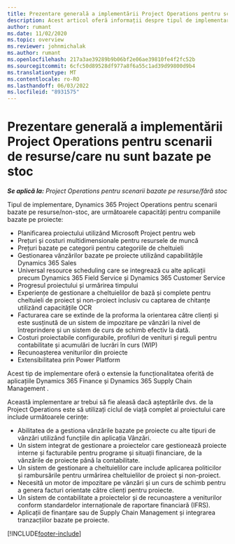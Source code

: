 ```yaml
---
title: Prezentare generală a implementării Project Operations pentru scenarii de resurse/care nu sunt bazate pe stoc
description: Acest articol oferă informații despre tipul de implementare, Project Operations pentru scenarii bazate pe resursă/nestocate.
author: rumant
ms.date: 11/02/2020
ms.topic: overview
ms.reviewer: johnmichalak
ms.author: rumant
ms.openlocfilehash: 217a3ae39289b9b06bf2e06ae39810fe4f2fc52b
ms.sourcegitcommit: 6cfc50d89528df977a8f6a55c1ad39d99800d9b4
ms.translationtype: MT
ms.contentlocale: ro-RO
ms.lasthandoff: 06/03/2022
ms.locfileid: "8931575"
---
```

# <a name="project-operations-for-resourcenon-stocked-based-scenarios-deployment-overview"></a>Prezentare generală a implementării Project Operations pentru scenarii de resurse/care nu sunt bazate pe stoc

_**Se aplică la:** Project Operations pentru scenarii bazate pe resurse/fără stoc_

Tipul de implementare, Dynamics 365 Project Operations pentru scenarii bazate pe resurse/non-stoc, are următoarele capacități pentru companiile bazate pe proiecte:

- Planificarea proiectului utilizând Microsoft Project pentru web
- Prețuri și costuri multidimensionale pentru resursele de muncă
- Prețuri bazate pe categorii pentru categoriile de cheltuieli
- Gestionarea vânzărilor bazate pe proiecte utilizând capabilitățile Dynamics 365 Sales
- Universal resource scheduling care se integrează cu alte aplicații precum Dynamics 365 Field Service și Dynamics 365 Customer Service
- Progresul proiectului și urmărirea timpului
- Experiențe de gestionare a cheltuielilor de bază și complete pentru cheltuieli de proiect și non-proiect inclusiv cu captarea de chitanțe utilizând capacitățile OCR
- Facturarea care se extinde de la proforma la orientarea către clienți și este susținută de un sistem de impozitare pe vânzări la nivel de întreprindere și un sistem de curs de schimb efectiv la dată.
- Costuri proiectabile configurabile, profiluri de venituri și reguli pentru contabilitate și acumulări de lucrări în curs (WIP)
- Recunoașterea veniturilor din proiecte
- Extensibilitatea prin Power Platform

Acest tip de implementare oferă o extensie la funcționalitatea oferită de aplicațiile Dynamics 365 Finance și Dynamics 365 Supply Chain Management .

Această implementare ar trebui să fie aleasă dacă așteptările dvs. de la Project Operations este să utilizați ciclul de viață complet al proiectului care include următoarele cerințe:

- Abilitatea de a gestiona vânzările bazate pe proiecte cu alte tipuri de vânzări utilizând funcțiile din aplicația Vânzări.
- Un sistem integrat de gestionare a proiectelor care gestionează proiecte interne și facturabile pentru programe și situații financiare, de la vânzările de proiecte până la contabilitate.
- Un sistem de gestionare a cheltuielilor care include aplicarea politicilor și rambursările pentru urmărirea cheltuielilor de proiect și non-proiect.
- Necesită un motor de impozitare pe vânzări și un curs de schimb pentru a genera facturi orientate către clienți pentru proiecte.
- Un sistem de contabilitate a proiectelor și de recunoaștere a veniturilor conform standardelor internaționale de raportare financiară (IFRS).
- Aplicații de finanțare sau de Supply Chain Management și integrarea tranzacțiilor bazate pe proiecte.


[!INCLUDE[footer-include](../includes/footer-banner.md)]